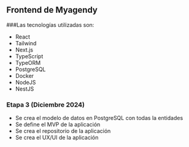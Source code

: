 ## Frontend de Myagendy

###Las tecnologías utilizadas son:

- React
- Tailwind
- Next.js
- TypeScript
- TypeORM
- PostgreSQL
- Docker 
- NodeJS
- NestJS

### Etapa 3 (Diciembre 2024)

- Se crea el modelo de datos en PostgreSQL con todas la entidades
- Se define el MVP de la aplicación
- Se crea el repositorio de la aplicación
- Se crea el UX/UI de la aplicación


